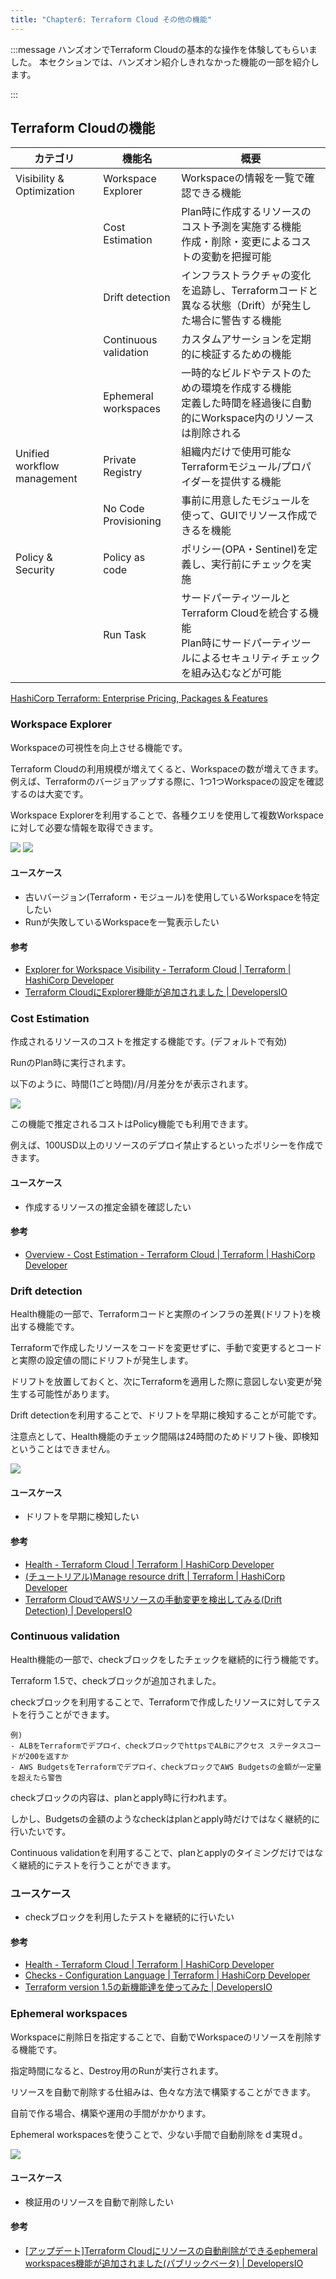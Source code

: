 ```yaml
---
title: "Chapter6: Terraform Cloud その他の機能"
---
```


:::message
ハンズオンでTerraform Cloudの基本的な操作を体験してもらいました。
本セクションでは、ハンズオン紹介しきれなかった機能の一部を紹介します。

:::


## Terraform Cloudの機能

| カテゴリ                        | 機能名                       | 概要                                                                            |
|-----------------------------|---------------------------|-------------------------------------------------------------------------------|
| Visibility & Optimization   | Workspace Explorer        | Workspaceの情報を一覧で確認できる機能                                                       |
|                             | Cost Estimation           | Plan時に作成するリソースのコスト予測を実施する機能<br/>作成・削除・変更によるコストの変動を把握可能                        |
|                             | Drift detection           | インフラストラクチャの変化を追跡し、Terraformコードと異なる状態（Drift）が発生した場合に警告する機能                     |
|                             | Continuous validation     | カスタムアサーションを定期的に検証するための機能<br/>                                                 |
|                             | Ephemeral workspaces<br/> | 一時的なビルドやテストのための環境を作成する機能<br/>定義した時間を経過後に自動的にWorkspace内のリソースは削除される             |
| Unified workflow management | Private Registry          | 組織内だけで使用可能なTerraformモジュール/プロパイダーを提供する機能                                       |
|                             | No Code Provisioning      | 事前に用意したモジュールを使って、GUIでリソース作成できるを機能                                             |
| Policy & Security           | Policy as code            | ポリシー(OPA・Sentinel)を定義し、実行前にチェックを実施<br/>                                       |
|                             | Run Task                  | サードパーティツールとTerraform Cloudを統合する機能<br/>Plan時にサードパーティツールによるセキュリティチェックを組み込むなどが可能 |

[HashiCorp Terraform: Enterprise Pricing, Packages & Features](https://www.hashicorp.com/products/terraform/pricing)


### Workspace Explorer

Workspaceの可視性を向上させる機能です。

Terraform Cloudの利用規模が増えてくると、Workspaceの数が増えてきます。
例えば、Terraformのバージョアップする際に、1つ1つWorkspaceの設定を確認するのは大変です。

Workspace Explorerを利用することで、各種クエリを使用して複数Workspaceに対して必要な情報を取得できます。

![](/images/chapter_6/01-explorer-1.png)
![](/images/chapter_6/01-explorer-2.png)

#### ユースケース

- 古いバージョン(Terraform・モジュール)を使用しているWorkspaceを特定したい
- Runが失敗しているWorkspaceを一覧表示したい

#### 参考

- [Explorer for Workspace Visibility \- Terraform Cloud \| Terraform \| HashiCorp Developer](https://developer.hashicorp.com/terraform/cloud-docs/workspaces/explorer)
- [Terraform CloudにExplorer機能が追加されました \| DevelopersIO](https://dev.classmethod.jp/articles/terraform-cloud-explorer/)

### Cost Estimation

作成されるリソースのコストを推定する機能です。(デフォルトで有効)

RunのPlan時に実行されます。

以下のように、時間(1ごと時間)/月/月差分をが表示されます。

![](/images/chapter_6/02-cost-estimation.png)

この機能で推定されるコストはPolicy機能でも利用できます。

例えば、100USD以上のリソースのデプロイ禁止するといったポリシーを作成できます。

#### ユースケース

- 作成するリソースの推定金額を確認したい

#### 参考

- [Overview \- Cost Estimation \- Terraform Cloud \| Terraform \| HashiCorp Developer](https://developer.hashicorp.com/terraform/cloud-docs/cost-estimation)

### Drift detection

Health機能の一部で、Terraformコードと実際のインフラの差異(ドリフト)を検出する機能です。

Terraformで作成したリソースをコードを変更せずに、手動で変更するとコードと実際の設定値の間にドリフトが発生します。

ドリフトを放置しておくと、次にTerraformを適用した際に意図しない変更が発生する可能性があります。

Drift detectionを利用することで、ドリフトを早期に検知することが可能です。

注意点として、Health機能のチェック間隔は24時間のためドリフト後、即検知ということはできません。

![](/images/chapter_6/03-drift-detection.png)

#### ユースケース

- ドリフトを早期に検知したい

#### 参考

- [Health \- Terraform Cloud \| Terraform \| HashiCorp Developer](https://developer.hashicorp.com/terraform/cloud-docs/workspaces/health?_gl=1*rszby1*_ga*Mzg1NTY4ODI4LjE2NTQxNTU5NjI.*_ga_P7S46ZYEKW*MTY2NzA5NDYxNy4yMC4xLjE2NjcwOTUwNTYuMC4wLjA.)
- [(チュートリアル)Manage resource drift \| Terraform \| HashiCorp Developer](https://developer.hashicorp.com/terraform/tutorials/state/resource-drift)
- [Terraform CloudでAWSリソースの手動変更を検出してみる\(Drift Detection\) \| DevelopersIO](https://dev.classmethod.jp/articles/terraform-cloud-drift-detection/)

### Continuous validation

Health機能の一部で、checkブロックをしたチェックを継続的に行う機能です。

Terraform 1.5で、checkブロックが追加されました。

checkブロックを利用することで、Terraformで作成したリソースに対してテストを行うことができます。

```
例)
- ALBをTerraformでデプロイ、checkブロックでhttpsでALBにアクセス ステータスコードが200を返すか
- AWS BudgetsをTerraformでデプロイ、checkブロックでAWS Budgetsの金額が一定量を超えたら警告
```

checkブロックの内容は、planとapply時に行われます。

しかし、Budgetsの金額のようなcheckはplanとapply時だけではなく継続的に行いたいです。

Continuous validationを利用することで、planとapplyのタイミングだけではなく継続的にテストを行うことができます。

### ユースケース

- checkブロックを利用したテストを継続的に行いたい

#### 参考

- [Health \- Terraform Cloud \| Terraform \| HashiCorp Developer](https://developer.hashicorp.com/terraform/cloud-docs/workspaces/health?_gl=1*rszby1*_ga*Mzg1NTY4ODI4LjE2NTQxNTU5NjI.*_ga_P7S46ZYEKW*MTY2NzA5NDYxNy4yMC4xLjE2NjcwOTUwNTYuMC4wLjA.)
- [Checks \- Configuration Language \| Terraform \| HashiCorp Developer](https://developer.hashicorp.com/terraform/language/checks?product_intent=terraform)
- [Terraform version 1\.5の新機能達を使ってみた \| DevelopersIO](https://dev.classmethod.jp/articles/terraform-version-1-5/)

### Ephemeral workspaces

Workspaceに削除日を指定することで、自動でWorkspaceのリソースを削除する機能です。

指定時間になると、Destroy用のRunが実行されます。

リソースを自動で削除する仕組みは、色々な方法で構築することができます。

自前で作る場合、構築や運用の手間がかかります。

Ephemeral workspacesを使うことで、少ない手間で自動削除をｄ実現ｄ。

![](/images/chapter_6/05-ephemeral-workspaces.png)

#### ユースケース

- 検証用のリソースを自動で削除したい

#### 参考

- [\[アップデート\]Terraform Cloudにリソースの自動削除ができるephemeral workspaces機能が追加されました\(パブリックベータ\) \| DevelopersIO](https://dev.classmethod.jp/articles/tfc-ephemeral-workspaces/)